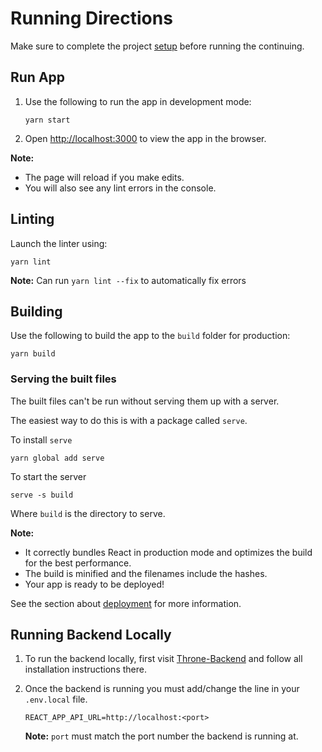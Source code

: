 # Running Directions

Make sure to complete the project [setup](SETUP.md) before running the continuing.

## Run App

1. Use the following to run the app in development mode:

    ```shell
    yarn start
    ```

2. Open [http://localhost:3000](http://localhost:3000) to view the app in the browser.

**Note:**

* The page will reload if you make edits.
* You will also see any lint errors in the console.

## Linting

Launch the linter using:

```shell
yarn lint
```

**Note:** Can run `yarn lint --fix` to automatically fix errors

## Building

Use the following to build the app to the `build` folder for production:

```shell
yarn build
```

### Serving the built files

The built files can't be run without serving them up with a server.

The easiest way to do this is with a package called `serve`.


To install `serve` 

```shell
yarn global add serve
```


To start the server
```shell
serve -s build
```
Where `build` is the directory to serve.


**Note:**

* It correctly bundles React in production mode and optimizes the build for the best performance.
* The build is minified and the filenames include the hashes.
* Your app is ready to be deployed!

See the section about [deployment](https://facebook.github.io/create-react-app/docs/deployment) for more information.

## Running Backend Locally

1. To run the backend locally, first visit [Throne-Backend](https://github.com/DiljotSG/Throne-Backend) and follow all installation instructions there.

2. Once the backend is running you must add/change the line in your `.env.local` file.

    ```env
    REACT_APP_API_URL=http://localhost:<port>
    ```

    **Note:** `port` must match the port number the backend is running at.
